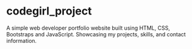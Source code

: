 # codegirl_project
A simple web developer portfolio website built using HTML, CSS, Bootstraps and JavaScript. Showcasing my projects, skills, and contact information.
